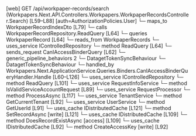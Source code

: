 [web] GET /api/workpaper-records/search  (Workpapers.Next.API.Controllers.Workpapers.WorkpaperRecordsController.Search)  [L59–L88] [auth=AuthorizationPolicies.User]
  └─ maps_to WorkpaperRecordIndexDto [L79]
  └─ calls WorkpaperRecordRepository.ReadQuery [L64]
  └─ queries WorkpaperRecord [L64]
    └─ reads_from WorkpaperRecords
  └─ uses_service IControlledRepository<WorkpaperRecord>
    └─ method ReadQuery [L64]
  └─ sends_request CanIAccessBinderQuery [L62]
    └─ generic_pipeline_behaviors 2
      └─ DatagetTokenSyncBehaviour
      └─ DatagetTokenSyncBehaviour
    └─ handled_by Workpapers.Next.ApplicationService.Queries.Binders.CanIAccessBinderQueryHandler.Handle [L60–L126]
      └─ uses_service IControlledRepository<Binder>
        └─ method ReadQuery [L101]
      └─ uses_service RequestInfoService
        └─ method IsValidServiceAccountRequest [L89]
      └─ uses_service RequestProcessor
        └─ method ProcessAsync [L117]
      └─ uses_service TenantService
        └─ method GetCurrentTenant [L92]
      └─ uses_service UserService
        └─ method GetUserId [L91]
      └─ uses_cache IDistributedCache [L121]
        └─ method SetRecordAsync [write] [L121]
      └─ uses_cache IDistributedCache [L109]
        └─ method DoesRecordExistAsync [access] [L109]
      └─ uses_cache IDistributedCache [L92]
        └─ method CreateAccessKey [write] [L92]

